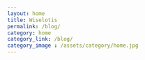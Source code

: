 ```yaml
---
layout: home
title: Wiselotis
permalink: /blog/
category: home
category_link: /blog/
category_image : /assets/category/home.jpg
---
```

